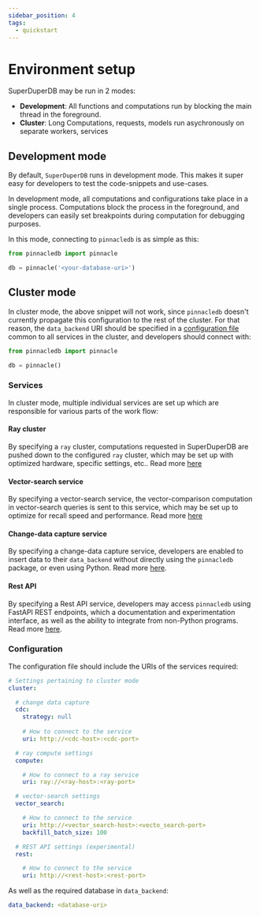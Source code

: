 ```yaml
---
sidebar_position: 4
tags:
  - quickstart
---
```


# Environment setup

SuperDuperDB may be run in 2 modes:

- **Development**: All functions and computations run by blocking the main thread in the foreground.
- **Cluster**: Long Computations, requests, models run asychronously on separate workers, services

## Development mode

By default, `SuperDuperDB` runs in development mode. This makes it super easy for developers to 
test the code-snippets and use-cases.

In development mode, all computations and configurations take place in a single process. Computations
block the process in the foreground, and developers can easily set breakpoints during computation 
for debugging purposes.

In this mode, connecting to `pinnacledb` is as simple as this:

```python
from pinnacledb import pinnacle

db = pinnacle('<your-database-uri>')
```

## Cluster mode

In cluster mode, the above snippet will not work, since `pinnacledb` doesn't currently propagate
this configuration to the rest of the cluster. For that reason, the `data_backend` URI should be specified 
in a [configuration file](configuration.md) common to all services in the cluster, and developers should
connect with:

```python
from pinnacledb import pinnacle

db = pinnacle()
```

### Services

In cluster mode, multiple individual services are set up which are responsible for various
parts of the work flow:

#### Ray cluster

By specifying a `ray` cluster, computations requested in SuperDuperDB are pushed down to the configured
`ray` cluster, which may be set up with optimized hardware, specific settings, etc.. Read more [here](../cluster_mode/non_blocking_ray_jobs.md)

#### Vector-search service

By specifying a vector-search service, the vector-comparison computation in vector-search queries
is sent to this service, which may be set up to optimize for recall speed and performance.
Read more [here](../cluster_mode/vector_comparison_service.md)

#### Change-data capture service

By specifying a change-data capture service, developers are enabled to 
insert data to their `data_backend` without directly using the `pinnacledb` 
package, or even using Python. Read more [here](../cluster_mode/change_data_capture.md).

#### Rest API

By specifying a Rest API service, developers may access `pinnacledb` using FastAPI REST 
endpoints, which a documentation and experimentation interface, as well as the 
ability to integrate from non-Python programs. Read more [here](../cluster_mode/rest_service.md).

### Configuration

The configuration file should include the URIs of the services required:

```yaml
# Settings pertaining to cluster mode
cluster:

  # change data capture
  cdc:
    strategy: null
    
    # How to connect to the service
    uri: http://<cdc-host>:<cdc-port>

  # ray compute settings
  compute:

    # How to connect to a ray service
    uri: ray://<ray-host>:<ray-port>

  # vector-search settings
  vector_search:

    # How to connect to the service
    uri: http://<vector_search-host>:<vecto_search-port>
    backfill_batch_size: 100

  # REST API settings (experimental)
  rest:

    # How to connect to the service
    uri: http://<rest-host>:<rest-port>
```

As well as the required database in `data_backend`:

```yaml
data_backend: <database-uri>
```